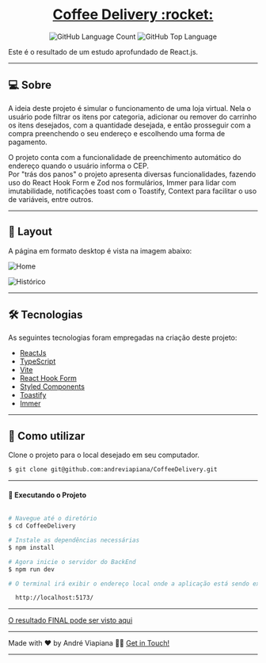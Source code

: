 <p align="center">
  <h1 align="center"><a href="https://cafe-delivery.netlify.app/">Coffee Delivery :rocket: </a></h1>
</p>

<p align="center" margin-top="25px" >
  <img alt="GitHub Language Count" src="https://img.shields.io/github/languages/count/andreviapiana/igniteTimer" />

  <img alt="GitHub Top Language" src="https://img.shields.io/github/languages/top/andreviapiana/igniteTimer" />
</p>


Este é o resultado de um estudo aprofundado de React.js.

___

## 💻 Sobre
A ideia deste projeto é simular o funcionamento de uma loja virtual. Nela o usuário pode filtrar os itens por categoria, adicionar ou remover do carrinho os itens desejados, com a quantidade desejada, e então prosseguir com a compra preenchendo o seu endereço e escolhendo uma forma de pagamento.

O projeto conta com a funcionalidade de preenchimento automático do endereço quando o usuário informa o CEP.
<br>
Por "trás dos panos" o projeto apresenta diversas funcionalidades, fazendo uso do React Hook Form e Zod nos formulários, Immer para lidar com imutabilidade, notificações toast com o Toastify, Context para facilitar o uso de variáveis, entre outros.

___

## 🎨 Layout
A página em formato desktop é vista na imagem abaixo:

![Home](https://user-images.githubusercontent.com/106932234/216380587-1b2aa1bc-1735-4f46-8a9b-e62d5e1b00dc.png)

![Histórico](https://user-images.githubusercontent.com/106932234/216380614-9987b021-db4c-4564-8fa2-f932058f06a5.png)

___

## 🛠 Tecnologias

As seguintes tecnologias foram empregadas na criação deste projeto:

- [ReactJs](https://reactjs.org)
- [TypeScript](https://www.typescriptlang.org/)
- [Vite](https://vitejs.dev/)
- [React Hook Form](https://react-hook-form.com/)
- [Styled Components](https://styled-components.com/)
- [Toastify](https://fkhadra.github.io/react-toastify/introduction)
- [Immer](https://immerjs.github.io/immer/)

___

## 🚀 Como utilizar

Clone o projeto para o local desejado em seu computador.

```bash
$ git clone git@github.com:andreviapiana/CoffeeDelivery.git
```
___

#### 🚧 Executando o Projeto
```bash

# Navegue até o diretório
$ cd CoffeeDelivery

# Instale as dependências necessárias
$ npm install

# Agora inicie o servidor do BackEnd
$ npm run dev

# O terminal irá exibir o endereço local onde a aplicação está sendo executada. Basta digitar o mesmo endereço em seu navegador preferido. O endereço usado na criação do projeto foi este:

  http://localhost:5173/
```

___


[O resultado FINAL pode ser visto aqui](https://cafe-delivery.netlify.app/)

___


Made with ❤️ by André Viapiana 👋🏽 [Get in Touch!](https://www.linkedin.com/in/andreviapiana/)

---
